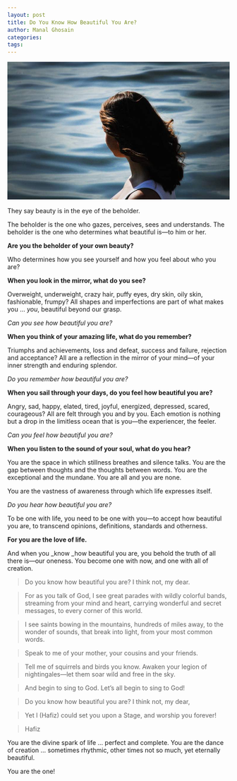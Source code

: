 ```yaml
---
layout: post
title: Do You Know How Beautiful You Are?
author: Manal Ghosain
categories:
tags:
---
```


![Beautiful](/images/beautiful.jpg)

They say beauty is in the eye of the beholder.

The beholder is the one who gazes, perceives, sees and understands. The beholder is the one who determines what beautiful is—to him or her. 

**Are you the beholder of your own beauty?** 

Who determines how you see yourself and how you feel about who you are? 

**When you look in the mirror, what do you see?** 

Overweight, underweight, crazy hair, puffy eyes, dry skin, oily skin, fashionable, frumpy? All shapes and imperfections are part of what makes you … _you_, beautiful beyond our grasp. 

_Can you see how beautiful you are?_

 **When you think of your amazing life, what do you remember?** 

Triumphs and achievements, loss and defeat, success and failure, rejection and acceptance? All are a reflection in the mirror of your mind—of your inner strength and enduring splendor. 

_Do you remember how beautiful you are?_ 

**When you sail through your days, do you feel how beautiful you are?** 

Angry, sad, happy, elated, tired, joyful, energized, depressed, scared, courageous? All are felt through you and by you. Each emotion is nothing but a drop in the limitless ocean that is you—the experiencer, the feeler. 

_Can you feel how beautiful you are?_ 

**When you listen to the sound of your soul, what do you hear?** 

You are the space in which stillness breathes and silence talks. You are the gap between thoughts and the thoughts between words. You are the exceptional and the mundane. You are all and you are none. 

You are the vastness of awareness through which life expresses itself. 

_Do you hear how beautiful you are?_ 

To be one with life, you need to be one with you—to accept how beautiful you are, to transcend opinions, definitions, standards and otherness. 

**For you are the love of life.** 

And when you _know _how beautiful you are, you behold the truth of all there is—our oneness. You become one with now, and one with all of creation. 

> Do you know how beautiful you are? I think not, my dear. 

> For as you talk of God, I see great parades with wildly colorful bands, streaming from your mind and heart, carrying wonderful and secret messages, to every corner of this world. 

> I see saints bowing in the mountains, hundreds of miles away, to the wonder of sounds, that break into light, from your most common words. 

> Speak to me of your mother, your cousins and your friends. 

> Tell me of squirrels and birds you know. Awaken your legion of nightingales—let them soar wild and free in the sky. 

> And begin to sing to God. Let’s all begin to sing to God! 

> Do you know how beautiful you are? I think not, my dear, 

> Yet I (Hafiz) could set you upon a Stage, and worship you forever! 

> Hafiz

You are the divine spark of life … perfect and complete. You are the dance of creation … sometimes rhythmic, other times not so much, yet eternally beautiful.

You are the one!